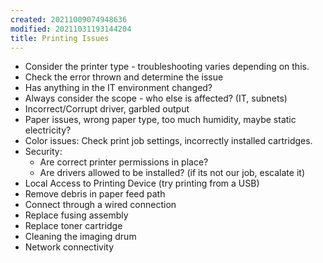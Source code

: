 ```yaml
---
created: 20211009074948636
modified: 20211031193144204
title: Printing Issues
---
```


- Consider the printer type - troubleshooting varies depending on this.
- Check the error thrown and determine the issue
- Has anything in the IT environment changed?
- Always consider the scope - who else is affected? (IT, subnets)
- Incorrect/Corrupt driver, garbled output
- Paper issues, wrong paper type, too much humidity, maybe static electricity?
- Color issues: Check print job settings, incorrectly installed cartridges.
- Security:
  - Are correct printer permissions in place?
  - Are drivers allowed to be installed? (if its not our job, escalate it)
- Local Access to Printing Device (try printing from a USB)
- Remove debris in paper feed path
- Connect through a wired connection
- Replace fusing assembly
- Replace toner cartridge
- Cleaning the imaging drum
- Network connectivity
